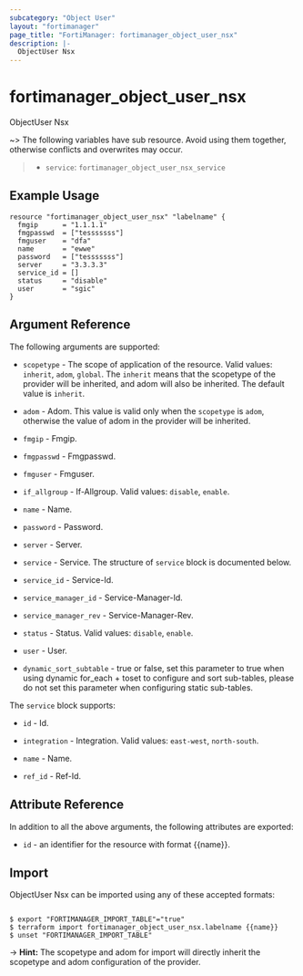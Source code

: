 ```yaml
---
subcategory: "Object User"
layout: "fortimanager"
page_title: "FortiManager: fortimanager_object_user_nsx"
description: |-
  ObjectUser Nsx
---
```


# fortimanager_object_user_nsx
ObjectUser Nsx

~> The following variables have sub resource. Avoid using them together, otherwise conflicts and overwrites may occur.
>- `service`: `fortimanager_object_user_nsx_service`



## Example Usage

```hcl
resource "fortimanager_object_user_nsx" "labelname" {
  fmgip      = "1.1.1.1"
  fmgpasswd  = ["tesssssss"]
  fmguser    = "dfa"
  name       = "ewwe"
  password   = ["tesssssss"]
  server     = "3.3.3.3"
  service_id = []
  status     = "disable"
  user       = "sgic"
}
```

## Argument Reference


The following arguments are supported:

* `scopetype` - The scope of application of the resource. Valid values: `inherit`, `adom`, `global`. The `inherit` means that the scopetype of the provider will be inherited, and adom will also be inherited. The default value is `inherit`.
* `adom` - Adom. This value is valid only when the `scopetype` is `adom`, otherwise the value of adom in the provider will be inherited.

* `fmgip` - Fmgip.
* `fmgpasswd` - Fmgpasswd.
* `fmguser` - Fmguser.
* `if_allgroup` - If-Allgroup. Valid values: `disable`, `enable`.

* `name` - Name.
* `password` - Password.
* `server` - Server.
* `service` - Service. The structure of `service` block is documented below.
* `service_id` - Service-Id.
* `service_manager_id` - Service-Manager-Id.
* `service_manager_rev` - Service-Manager-Rev.
* `status` - Status. Valid values: `disable`, `enable`.

* `user` - User.
* `dynamic_sort_subtable` - true or false, set this parameter to true when using dynamic for_each + toset to configure and sort sub-tables, please do not set this parameter when configuring static sub-tables.

The `service` block supports:

* `id` - Id.
* `integration` - Integration. Valid values: `east-west`, `north-south`.

* `name` - Name.
* `ref_id` - Ref-Id.


## Attribute Reference

In addition to all the above arguments, the following attributes are exported:
* `id` - an identifier for the resource with format {{name}}.

## Import

ObjectUser Nsx can be imported using any of these accepted formats:
```

$ export "FORTIMANAGER_IMPORT_TABLE"="true"
$ terraform import fortimanager_object_user_nsx.labelname {{name}}
$ unset "FORTIMANAGER_IMPORT_TABLE"
```
-> **Hint:** The scopetype and adom for import will directly inherit the scopetype and adom configuration of the provider.
